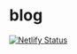 # blog
[![Netlify Status](https://api.netlify.com/api/v1/badges/1684f097-0840-48a4-a10c-93ee33932cce/deploy-status)](https://app.netlify.com/sites/adoring-jackson-973e87/deploys)
